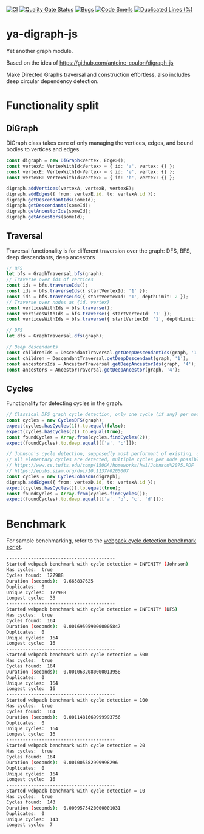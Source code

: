 [![CI](https://github.com/kt-public/digraph-js/actions/workflows/ci.yml/badge.svg?branch=main)](https://github.com/kt-public/digraph-js/actions/workflows/ci.yml)
[![Quality Gate Status](https://sonarcloud.io/api/project_badges/measure?project=kt-public_digraph-js&metric=alert_status)](https://sonarcloud.io/summary/new_code?id=kt-public_digraph-js)
[![Bugs](https://sonarcloud.io/api/project_badges/measure?project=kt-public_digraph-js&metric=bugs)](https://sonarcloud.io/summary/new_code?id=kt-public_digraph-js)
[![Code Smells](https://sonarcloud.io/api/project_badges/measure?project=kt-public_digraph-js&metric=code_smells)](https://sonarcloud.io/summary/new_code?id=kt-public_digraph-js)
[![Duplicated Lines (%)](https://sonarcloud.io/api/project_badges/measure?project=kt-public_digraph-js&metric=duplicated_lines_density)](https://sonarcloud.io/summary/new_code?id=kt-public_digraph-js)

# ya-digraph-js

Yet another graph module.

Based on the idea of https://github.com/antoine-coulon/digraph-js

Make Directed Graphs traversal and construction effortless, also includes deep circular dependency detection.

# Functionality split

## DiGraph

DiGraph class takes care of only managing the vertices, edges, and bound bodies to vertices and edges.

```ts
const digraph = new DiGraph<Vertex, Edge>();
const vertexA: VertexWithId<Vertex> = { id: 'a', vertex: {} };
const vertexE: VertexWithId<Vertex> = { id: 'e', vertex: {} };
const vertexB: VertexWithId<Vertex> = { id: 'b', vertex: {} };

digraph.addVertices(vertexA, vertexB, vertexE);
digraph.addEdges({ from: vertexE.id, to: vertexA.id });
digraph.getDescendantIds(someId);
digraph.getDescendants(someId);
digraph.getAncestorIds(someId);
digraph.getAncestors(someId);
```

## Traversal

Traversal functionality is for different traversion over the graph: DFS, BFS, deep descendants, deep ancestors

```ts
// BFS
let bfs = GraphTraversal.bfs(graph);
// Traverse over ids of vertices
const ids = bfs.traverseIds();
const ids = bfs.traverseIds({ startVertexId: '1' });
const ids = bfs.traverseIds({ startVertexId: '1', depthLimit: 2 });
// Traverse over nodes as {id, vertex}
const verticesWithIds = bfs.traverse();
const verticesWithIds = bfs.traverse({ startVertexId: '1' });
const verticesWithIds = bfs.traverse({ startVertexId: '1', depthLimit: 2 });

// DFS
let dfs = GraphTraversal.dfs(graph);

// Deep descendants
const childrenIds = DescendantTraversal.getDeepDescendantIds(graph, '1');
const children = DescendantTraversal.getDeepDescendant(graph, '1');
const ancestorsIds = AncestorTraversal.getDeepAncestorIds(graph, '4');
const ancestors = AncestorTraversal.getDeepAncestor(graph, '4');
```

## Cycles

Functionality for detecting cycles in the graph.

```ts
// Classical DFS graph cycle detection, only one cycle (if any) per node is detected, supports depthLimit
const cycles = new CyclesDFS(graph);
expect(cycles.hasCycles(1)).to.equal(false);
expect(cycles.hasCycles(2)).to.equal(true);
const foundCycles = Array.from(cycles.findCycles(2));
expect(foundCycles).to.deep.equal([['a', 'c']]);

// Johnson's cycle detection, supposedly most performant of existing, does not support depthLimit
// All elementary cycles are detected, multiple cycles per node possible
// https://www.cs.tufts.edu/comp/150GA/homeworks/hw1/Johnson%2075.PDF
// https://epubs.siam.org/doi/10.1137/0205007
const cycles = new CyclesJohnson(digraph);
digraph.addEdges({ from: vertexD.id, to: vertexA.id });
expect(cycles.hasCycles()).to.equal(true);
const foundCycles = Array.from(cycles.findCycles());
expect(foundCycles).to.deep.equal([['a', 'b', 'c', 'd']]);
```

# Benchmark

For sample benchmarking, refer to the [webpack cycle detection benchmark script](./benchmarks/webpack/find-cycles.js).

```bash
----------------------------------------
Started webpack benchmark with cycle detection = INFINITY (Johnson)
Has cycles:  true
Cycles found:  127988
Duration (seconds):  9.665837625
Duplicates:  0
Unique cycles:  127988
Longest cycle:  33
----------------------------------------
Started webpack benchmark with cycle detection = INFINITY (DFS)
Has cycles:  true
Cycles found:  164
Duration (seconds):  0.0016959590000005847
Duplicates:  0
Unique cycles:  164
Longest cycle:  16
----------------------------------------
Started webpack benchmark with cycle detection = 500
Has cycles:  true
Cycles found:  164
Duration (seconds):  0.0010632080000013958
Duplicates:  0
Unique cycles:  164
Longest cycle:  16
----------------------------------------
Started webpack benchmark with cycle detection = 100
Has cycles:  true
Cycles found:  164
Duration (seconds):  0.0011481669999993756
Duplicates:  0
Unique cycles:  164
Longest cycle:  16
----------------------------------------
Started webpack benchmark with cycle detection = 20
Has cycles:  true
Cycles found:  164
Duration (seconds):  0.001005582999998296
Duplicates:  0
Unique cycles:  164
Longest cycle:  16
----------------------------------------
Started webpack benchmark with cycle detection = 10
Has cycles:  true
Cycles found:  143
Duration (seconds):  0.0009575420000001031
Duplicates:  0
Unique cycles:  143
Longest cycle:  7
```

